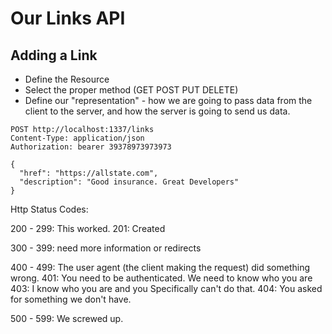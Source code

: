 # Our Links API

## Adding a Link

- Define the Resource
- Select the proper method (GET POST PUT DELETE)
- Define our "representation" - how we are going to pass data from the client to the server, and how the server is going to send us data.

```http
POST http://localhost:1337/links
Content-Type: application/json
Authorization: bearer 39378973973973

{
  "href": "https://allstate.com",
  "description": "Good insurance. Great Developers"
}
```

Http Status Codes:

200 - 299: This worked.
    201: Created

300 - 399: need more information or redirects

400 - 499: The user agent (the client making the request) did something wrong.
    401: You need to be authenticated. We need to know who you are
    403: I know who you are and you Specifically can't do that.
    404: You asked for something we don't have.

500 - 599: We screwed up.
